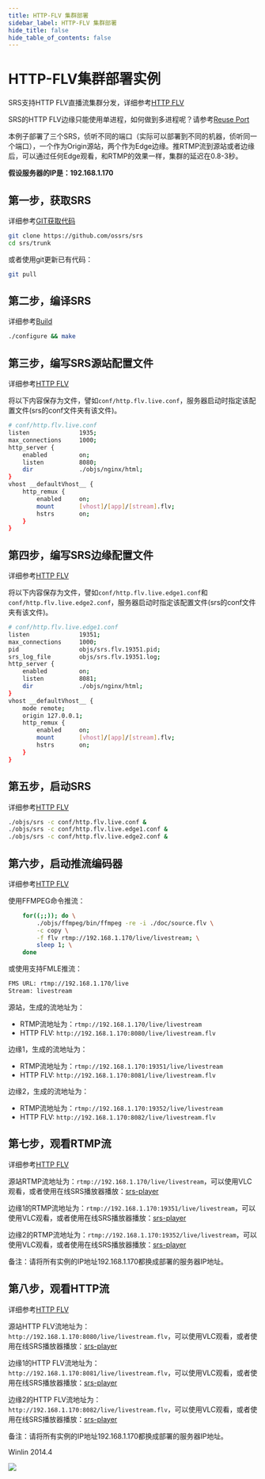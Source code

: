 ```yaml
---
title: HTTP-FLV 集群部署
sidebar_label: HTTP-FLV 集群部署
hide_title: false
hide_table_of_contents: false
---
```


# HTTP-FLV集群部署实例

SRS支持HTTP FLV直播流集群分发，详细参考[HTTP FLV](./delivery-http-flv.md#about-http-flv)

SRS的HTTP FLV边缘只能使用单进程，如何做到多进程呢？请参考[Reuse Port](./reuse-port.md)

本例子部署了三个SRS，侦听不同的端口（实际可以部署到不同的机器，侦听同一个端口），一个作为Origin源站，两个作为Edge边缘。推RTMP流到源站或者边缘后，可以通过任何Edge观看，和RTMP的效果一样，集群的延迟在0.8-3秒。

**假设服务器的IP是：192.168.1.170**

## 第一步，获取SRS

详细参考[GIT获取代码](./git.md)

```bash
git clone https://github.com/ossrs/srs
cd srs/trunk
```

或者使用git更新已有代码：

```bash
git pull
```

## 第二步，编译SRS

详细参考[Build](./install.md)

```bash
./configure && make
```

## 第三步，编写SRS源站配置文件

详细参考[HTTP FLV](./delivery-http-flv.md)

将以下内容保存为文件，譬如`conf/http.flv.live.conf`，服务器启动时指定该配置文件(srs的conf文件夹有该文件)。

```bash
# conf/http.flv.live.conf
listen              1935;
max_connections     1000;
http_server {
    enabled         on;
    listen          8080;
    dir             ./objs/nginx/html;
}
vhost __defaultVhost__ {
    http_remux {
        enabled     on;
        mount       [vhost]/[app]/[stream].flv;
        hstrs       on;
    }
}
```

## 第四步，编写SRS边缘配置文件

详细参考[HTTP FLV](./delivery-http-flv.md)

将以下内容保存为文件，譬如`conf/http.flv.live.edge1.conf`和`conf/http.flv.live.edge2.conf`，服务器启动时指定该配置文件(srs的conf文件夹有该文件)。

```bash
# conf/http.flv.live.edge1.conf
listen              19351;
max_connections     1000;
pid                 objs/srs.flv.19351.pid;
srs_log_file        objs/srs.flv.19351.log;
http_server {
    enabled         on;
    listen          8081;
    dir             ./objs/nginx/html;
}
vhost __defaultVhost__ {
    mode remote;
    origin 127.0.0.1;
    http_remux {
        enabled     on;
        mount       [vhost]/[app]/[stream].flv;
        hstrs       on;
    }
}
```

## 第五步，启动SRS

详细参考[HTTP FLV](./delivery-http-flv.md)

```bash
./objs/srs -c conf/http.flv.live.conf &
./objs/srs -c conf/http.flv.live.edge1.conf &
./objs/srs -c conf/http.flv.live.edge2.conf &
```

## 第六步，启动推流编码器

详细参考[HTTP FLV](./delivery-http-flv.md)

使用FFMPEG命令推流：

```bash
    for((;;)); do \
        ./objs/ffmpeg/bin/ffmpeg -re -i ./doc/source.flv \
        -c copy \
        -f flv rtmp://192.168.1.170/live/livestream; \
        sleep 1; \
    done
```

或使用支持FMLE推流：

```bash
FMS URL: rtmp://192.168.1.170/live
Stream: livestream
```

源站，生成的流地址为：
* RTMP流地址为：`rtmp://192.168.1.170/live/livestream`
* HTTP FLV: `http://192.168.1.170:8080/live/livestream.flv`

边缘1，生成的流地址为：
* RTMP流地址为：`rtmp://192.168.1.170:19351/live/livestream`
* HTTP FLV: `http://192.168.1.170:8081/live/livestream.flv`

边缘2，生成的流地址为：
* RTMP流地址为：`rtmp://192.168.1.170:19352/live/livestream`
* HTTP FLV: `http://192.168.1.170:8082/live/livestream.flv`

## 第七步，观看RTMP流

详细参考[HTTP FLV](./delivery-http-flv.md)

源站RTMP流地址为：`rtmp://192.168.1.170/live/livestream`，可以使用VLC观看，或者使用在线SRS播放器播放：[srs-player](https://ossrs.net/players/srs_player.html)

边缘1的RTMP流地址为：`rtmp://192.168.1.170:19351/live/livestream`，可以使用VLC观看，或者使用在线SRS播放器播放：[srs-player](https://ossrs.net/players/srs_player.html)

边缘2的RTMP流地址为：`rtmp://192.168.1.170:19352/live/livestream`，可以使用VLC观看，或者使用在线SRS播放器播放：[srs-player](https://ossrs.net/players/srs_player.html)

备注：请将所有实例的IP地址192.168.1.170都换成部署的服务器IP地址。

## 第八步，观看HTTP流

详细参考[HTTP FLV](./delivery-http-flv.md)

源站HTTP FLV流地址为： `http://192.168.1.170:8080/live/livestream.flv`，可以使用VLC观看，或者使用在线SRS播放器播放：[srs-player](https://ossrs.net/players/srs_player.html)

边缘1的HTTP FLV流地址为： `http://192.168.1.170:8081/live/livestream.flv`，可以使用VLC观看，或者使用在线SRS播放器播放：[srs-player](https://ossrs.net/players/srs_player.html)

边缘2的HTTP FLV流地址为： `http://192.168.1.170:8082/live/livestream.flv`，可以使用VLC观看，或者使用在线SRS播放器播放：[srs-player](https://ossrs.net/players/srs_player.html)

备注：请将所有实例的IP地址192.168.1.170都换成部署的服务器IP地址。

Winlin 2014.4

![](https://ossrs.net/gif/v1/sls.gif?site=ossrs.net&path=/lts/doc/zh/v5/sample-http-flv-cluster)


